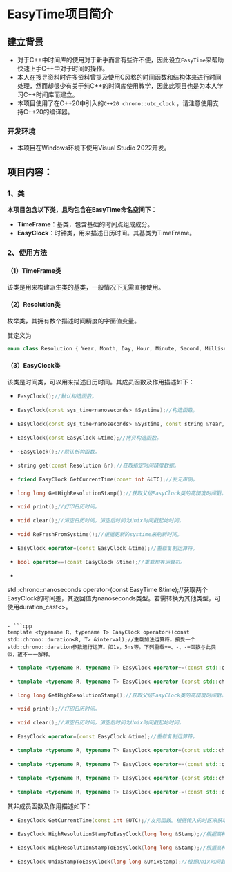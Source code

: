 # EasyTime项目简介

## 建立背景

- 对于C++中时间库的使用对于新手而言有些许不便，因此设立```EasyTime```来帮助快速上手C++中对于时间的操作。
- 本人在搜寻资料时许多资料曾提及使用C风格的时间函数和结构体来进行时间处理，然而却很少有关于纯C++的时间库使用教学，因此此项目也是为本人学习C++时间库而建立。
- 本项目使用了在C++20中引入的```C++20 chrono::utc_clock```  ，请注意使用支持C++20的编译器。
### 开发环境
- 本项目在Windows环境下使用Visual Studio 2022开发。


## 项目内容：

### 1、类

**本项目包含以下类，且均包含在EasyTime命名空间下：**

- **TimeFrame**：基类，包含基础的时间点组成成分。
- **EasyClock**：时钟类，用来描述日历时间。其基类为TimeFrame。

### 2、使用方法

#### （1）TimeFrame类

该类是用来构建派生类的基类，一般情况下无需直接使用。

#### （2）Resolution类

枚举类，其拥有数个描述时间精度的字面值变量。

其定义为 

```cpp
enum class Resolution { Year, Month, Day, Hour, Minute, Second, Millisecond, Microsecond, Nanosecond };
```

#### （3）EasyClock类

该类是时间类，可以用来描述日历时间。其成员函数及作用描述如下：

- ```cpp
  EasyClock();//默认构造函数。
  ```


- ```cpp
  EasyClock(const sys_time<nanoseconds> &Systime);//构造函数。
  ```

- ```cpp
  EasyClock(const sys_time<nanoseconds> &Systime, const string &Year, const string &Month, const string &Day, const string &Hour, const string &Minute, const string &Second, const string &Millisecond, const string &Microsecond, const string &Nanosecond);//构造函数。
  ```

- ```cpp
  EasyClock(const EasyClock &time);//拷贝构造函数。
  ```

- ```cpp
  ~EasyClock();//默认析构函数。
  ```

- ```cpp
  string get(const Resolution &r);//获取指定时间精度数据。
  ```

- ```cpp
  friend EasyClock GetCurrentTime(const int &UTC);//友元声明。
  ```

- ```cpp
  long long GetHighResolutionStamp();//获取父级EasyClock类的高精度时间戳。
  ```

- ```cpp
  void print();//打印日历时间。
  ```

- ```cpp
  void clear();//清空日历时间，清空后时间为Unix时间戳起始时间。
  ```
- ```cpp
  void ReFreshFromSystime();//根据更新的systime来刷新时间。
  ```

- ```cpp
  EasyClock operator=(const EasyClock &time);//重载复制运算符。
  ```

- ```cpp
  bool operator==(const EasyClock &time);//重载相等运算符。
  ```
  
- ```cpp
std::chrono::nanoseconds operator-(const EasyTime &time);//获取两个EasyClock的时间差，其返回值为nanoseconds类型。若需转换为其他类型，可使用duration_cast<>。
  ```

- ```cpp
  template <typename R, typename T> EasyClock operator+(const std::chrono::duration<R, T> &interval);//重载加法运算符。接受一个std::chrono::daration参数进行运算。如1s，5ns等。下列重载+=、-、-=函数与此类似，故不一一解释。
  ```

- ```cpp
  template <typename R, typename T> EasyClock operator+=(const std::chrono::duration<R, T> &interval);
  ```

- ```cpp
  template <typename R, typename T> EasyClock operator-(const std::chrono::duration<R, T> &interval);
  ```

- ```cpp
  long long GetHighResolutionStamp();//获取父级EasyClock类的高精度时间戳。
  ```
  
- ```cpp
  void print();//打印日历时间。
  ```
- ```cpp
  void clear();//清空日历时间，清空后时间为Unix时间戳起始时间。
  ```
- ```cpp
  EasyClock operator=(const EasyClock &time);//重载复制运算符。
  ```
- ```cpp
  template <typename R, typename T> EasyClock operator+(const std::chrono::duration<R, T> &interval);//重载加法运算符。接受一个std::chrono::daration参数进行运算。如1s，5ns等。下列重载+=、-、-=函数与此类似，故不一一解释。
  ```
- ```cpp
  template <typename R, typename T> EasyClock operator+=(const std::chrono::duration<R, T> &interval);
  ```
- ```cpp
  template <typename R, typename T> EasyClock operator-(const std::chrono::duration<R, T> &interval);
  ```

- ```cpp
  template <typename R, typename T> EasyClock operator-=(const std::chrono::duration<R, T> &interval);
  ```

其非成员函数及作用描述如下：

- ```cpp
  EasyClock GetCurrentTime(const int &UTC);//友元函数。根据传入的时区来获取当前日历时间。
  ```

- ```cpp
  EasyClock HighResolutionStampToEasyClock(long long &Stamp);//根据高精度时间戳转换EasyClock对象。
  ```

- ```cpp
  EasyClock HighResolutionStampToEasyClock(long long &Stamp);//根据高精度时间戳转换EasyClock对象。
  ```
  
- ```cpp
  EasyClock UnixStampToEasyClock(long long &UnixStamp);//根据Unix时间戳转换EasyClock对象。
  ```

